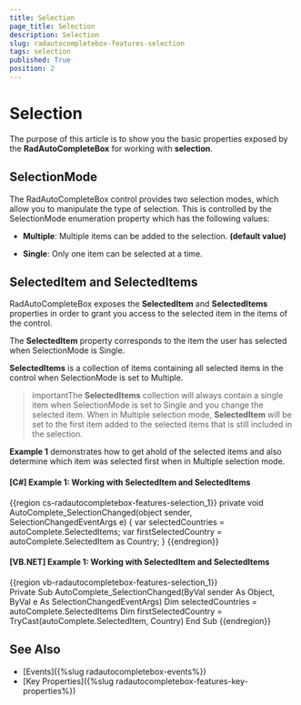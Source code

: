 ```yaml
---
title: Selection
page_title: Selection
description: Selection
slug: radautocompletebox-features-selection
tags: selection
published: True
position: 2
---
```


# Selection

The purpose of this article is to show you the basic properties exposed by the __RadAutoCompleteBox__ for working with __selection__.

## SelectionMode

The RadAutoCompleteBox control provides two selection modes, which allow you to manipulate the type of selection. This is controlled by the SelectionMode enumeration property which has the following values:

* __Multiple__: Multiple items can be added to the selection. __(default value)__

* __Single__: Only one item can be selected at a time.

## SelectedItem and SelectedItems

RadAutoCompleteBox exposes the __SelectedItem__ and __SelectedItems__ properties in order to grant you access to the selected item in the items of the control.

The __SelectedItem__ property corresponds to the item the user has selected when SelectionMode is Single.

__SelectedItems__ is a collection of items containing all selected items in the control when SelectionMode is set to Multiple.

>importantThe __SelectedItems__ collection will always contain a single item when SelectionMode is set to Single and you change the selected item. When in Multiple selection mode, __SelectedItem__ will be set to the first item added to the selected items that is still included in the selection.

**Example 1** demonstrates how to get ahold of the selected items and also determine which item was selected first when in Multiple selection mode.

#### __[C#] Example 1: Working with SelectedItem and SelectedItems__

{{region cs-radautocompletebox-features-selection_1}}
	private void AutoComplete_SelectionChanged(object sender, SelectionChangedEventArgs e)
	{
		var selectedCountries = autoComplete.SelectedItems;
		var firstSelectedCountry = autoComplete.SelectedItem as Country;
	}
{{endregion}}

#### __[VB.NET] Example 1: Working with SelectedItem and SelectedItems__

{{region vb-radautocompletebox-features-selection_1}}	
	Private Sub AutoComplete_SelectionChanged(ByVal sender As Object, ByVal e As SelectionChangedEventArgs)
		Dim selectedCountries = autoComplete.SelectedItems
		Dim firstSelectedCountry = TryCast(autoComplete.SelectedItem, Country)
	End Sub
{{endregion}}

## See Also

 * [Events]({%slug radautocompletebox-events%})
 * [Key Properties]({%slug radautocompletebox-features-key-properties%})